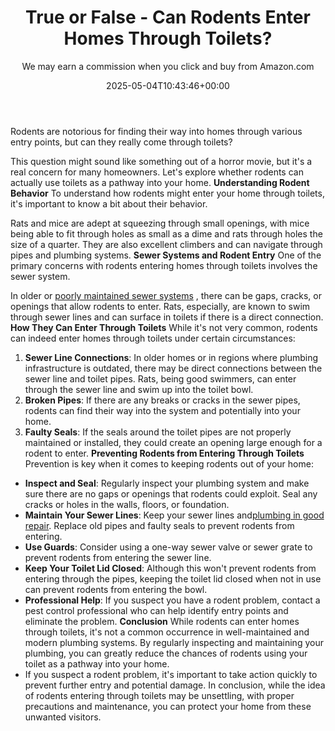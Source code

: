 ﻿---
author: We may earn a commission when you click and buy from Amazon.com
layout: post
title: True or False - Can Rodents Enter Homes Through Toilets?
date: '2025-05-04T10:43:46+00:00'
categories:
- Guide
- Mice
tags: []
slug: /true-or-false-can-rodents-enter-homes-through-toilets/
lastmod: 2025-05-07T12:21:28+03:00
---

Rodents are notorious for finding their way into homes through various entry points, but can they really come through toilets?

This question might sound like something out of a horror movie, but it's a real concern for many homeowners. Let's explore whether rodents can actually use toilets as a pathway into your home.
**Understanding Rodent Behavior**
To understand how rodents might enter your home through toilets, it's important to know a bit about their behavior.

Rats and mice are adept at squeezing through small openings, with mice being able to fit through holes as small as a dime and rats through holes the size of a quarter. They are also excellent climbers and can navigate through pipes and plumbing systems.
**Sewer Systems and Rodent Entry**
One of the primary concerns with rodents entering homes through toilets involves the sewer system.

In older or
[poorly maintained sewer systems](https://pestpolicy.com/best-drain-cleaner/)
, there can be gaps, cracks, or openings that allow rodents to enter. Rats, especially, are known to swim through sewer lines and can surface in toilets if there is a direct connection.
**How They Can Enter Through Toilets**
While it's not very common, rodents can indeed enter homes through toilets under certain circumstances:
1. **Sewer Line Connections**: In older homes or in regions where plumbing infrastructure is outdated, there may be direct connections between the sewer line and toilet pipes. Rats, being good swimmers, can enter through the sewer line and swim up into the toilet bowl.
2. **Broken Pipes**: If there are any breaks or cracks in the sewer pipes, rodents can find their way into the system and potentially into your home.
3. **Faulty Seals**: If the seals around the toilet pipes are not properly maintained or installed, they could create an opening large enough for a rodent to enter.
**Preventing Rodents from Entering Through Toilets**
Prevention is key when it comes to keeping rodents out of your home:
- **Inspect and Seal**: Regularly inspect your plumbing system and make sure there are no gaps or openings that rodents could exploit. Seal any cracks or holes in the walls, floors, or foundation.
- **Maintain Your Sewer Lines**: Keep your sewer lines and[plumbing in good repair](https://pestpolicy.com/how-to-use-a-plunger/). Replace old pipes and faulty seals to prevent rodents from entering.
- **Use Guards**: Consider using a one-way sewer valve or sewer grate to prevent rodents from entering the sewer line.
- **Keep Your Toilet Lid Closed**: Although this won't prevent rodents from entering through the pipes, keeping the toilet lid closed when not in use can prevent rodents from entering the bowl.
- **Professional Help**: If you suspect you have a rodent problem, contact a pest control professional who can help identify entry points and eliminate the problem.
**Conclusion**
While rodents can enter homes through toilets, it's not a common occurrence in well-maintained and modern plumbing systems. By regularly inspecting and maintaining your plumbing, you can greatly reduce the chances of rodents using your toilet as a pathway into your home.
- If you suspect a rodent problem, it's important to take action quickly to prevent further entry and potential damage.
In conclusion, while the idea of rodents entering through toilets may be unsettling, with proper precautions and maintenance, you can protect your home from these unwanted visitors.